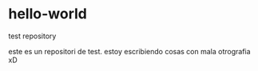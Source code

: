 # hello-world
test repository


este es un repositori de test. estoy escribiendo cosas con mala otrografia xD
